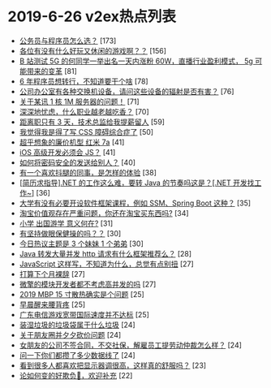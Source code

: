# 2019-6-26 v2ex热点列表

+ [公务员与程序员怎么选？](https://www.v2ex.com/t/577493#reply173) [173]
+ [各位有没有什么好玩又休闲的游戏啊？？](https://www.v2ex.com/t/577516#reply156) [156]
+ [B 站测试 5G 的何同学一举出名一天内涨粉 60W，直播行业盈利模式， 5g 可能带来的变革](https://www.v2ex.com/t/577519#reply81) [81]
+ [6 年程序员想转行，不知道要干个啥](https://www.v2ex.com/t/577512#reply78) [78]
+ [公司办公室有各种交换机设备，请问这些设备的辐射是否有害？](https://www.v2ex.com/t/577508#reply76) [76]
+ [关于某讯 1 核 1M 服务器的问题！](https://www.v2ex.com/t/577548#reply71) [71]
+ [深深地忧虑，什么职业越老越吃香？](https://www.v2ex.com/t/577665#reply70) [70]
+ [距离职只有 3 天，技术总监给我提薪留人](https://www.v2ex.com/t/577619#reply59) [59]
+ [我觉得我是得了写 CSS 障碍综合症了](https://www.v2ex.com/t/577691#reply50) [50]
+ [超乎想象的廉价机型 红米 7a](https://www.v2ex.com/t/577491#reply41) [41]
+ [iOS 高级开发必须会 JS？](https://www.v2ex.com/t/577523#reply41) [41]
+ [如何将密码安全的发送给别人？](https://www.v2ex.com/t/577546#reply40) [40]
+ [有一个喜欢抖腿的同事，是怎样的体验](https://www.v2ex.com/t/577511#reply38) [38]
+ [[简历求指导].NET 的工作这么难，要转 Java 的节奏吗这是？[.NET 开发找工作~]](https://www.v2ex.com/t/577528#reply36) [36]
+ [大学有没有必要开设软件框架课程，例如 SSM、Spring Boot 这种？](https://www.v2ex.com/t/577651#reply35) [35]
+ [淘宝价值观存在严重问题，你还在淘宝买东西吗?](https://www.v2ex.com/t/577577#reply34) [34]
+ [小学 出国游学 意义何在?](https://www.v2ex.com/t/577696#reply31) [31]
+ [有坚持做眼保健操的吗？？](https://www.v2ex.com/t/577561#reply30) [30]
+ [今日热议主题是 3 个妹妹 1 个弟弟](https://www.v2ex.com/t/577494#reply30) [30]
+ [Java 转发大量并发 http 请求有什么框架推荐么？](https://www.v2ex.com/t/577626#reply28) [28]
+ [JavaScript 这样写，不知道为什么，总觉有点别扭](https://www.v2ex.com/t/577617#reply27) [27]
+ [打算下个月裸辞](https://www.v2ex.com/t/577681#reply27) [27]
+ [微擎的模块开发者都不考虑高并发的吗](https://www.v2ex.com/t/577496#reply27) [27]
+ [2019 MBP 15 寸散热确实是个问题](https://www.v2ex.com/t/577589#reply25) [25]
+ [早晨醒来腰背疼](https://www.v2ex.com/t/577495#reply25) [25]
+ [广东电信游戏宽带国际速度并不达标](https://www.v2ex.com/t/577788#reply25) [25]
+ [装湿垃圾的垃圾袋属于什么垃圾](https://www.v2ex.com/t/577539#reply24) [24]
+ [关于朋友圈并夕夕砍价问题](https://www.v2ex.com/t/577601#reply24) [24]
+ [女朋友的公司不签合同，不交社保，解雇员工提劳动仲裁怎么样？](https://www.v2ex.com/t/577690#reply24) [24]
+ [问一下你们都攒了多少数据线了](https://www.v2ex.com/t/577506#reply24) [24]
+ [看到很多人都喜欢把显示器调很高，这样真的舒服吗？](https://www.v2ex.com/t/577538#reply23) [23]
+ [论如何变的好欺负😤，欢迎补充](https://www.v2ex.com/t/577514#reply22) [22]
